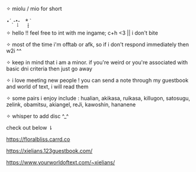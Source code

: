 ✧ miolu / mio for short

⋆ˊˎ-•̩̩͙-　*̩̩̥͙ `

✧ hello !! feel free to int with me ingame; c+h <3 || i don't bite

✧ most of the time i'm offtab or afk, so if i don't respond immediately then w2i ^^

✧ keep in mind that i am a minor. if you're weird or you're associated with basic dni criteria then just go away

✧ i love meeting new people ! you can send a note through my guestbook and world of text, i will read them

✧ some pairs i enjoy include : hualian, akikasa, ruikasa, killugon, satosugu, zelink, obamitsu, akiangel, reJi, kawoshin, hananene

✧ whisper to add disc ^_^

check out below ⇂

https://floralbliss.carrd.co

https://xielians.123guestbook.com/

https://www.yourworldoftext.com/~xielians/
